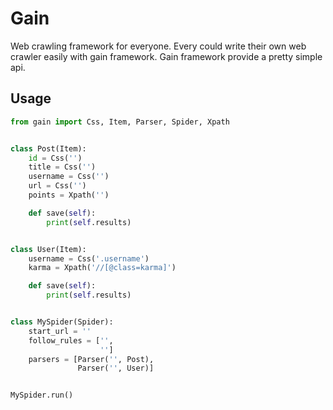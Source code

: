 # Gain

Web crawling framework for everyone.
Every could write their own web crawler easily with gain framework. Gain framework provide a pretty simple api.

## Usage

```python
from gain import Css, Item, Parser, Spider, Xpath


class Post(Item):
    id = Css('')
    title = Css('')
    username = Css('')
    url = Css('')
    points = Xpath('')

    def save(self):
        print(self.results)


class User(Item):
    username = Css('.username')
    karma = Xpath('//[@class=karma]')

    def save(self):
        print(self.results)


class MySpider(Spider):
    start_url = ''
    follow_rules = ['',
                    '']
    parsers = [Parser('', Post),
               Parser('', User)]


MySpider.run()
```

